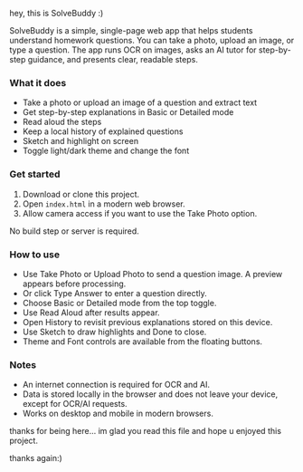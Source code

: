 hey, this is SolveBuddy :)

SolveBuddy is a simple, single-page web app that helps students understand homework questions. You can take a photo, upload an image, or type a question. The app runs OCR on images, asks an AI tutor for step-by-step guidance, and presents clear, readable steps.

### What it does
- Take a photo or upload an image of a question and extract text
- Get step-by-step explanations in Basic or Detailed mode
- Read aloud the steps
- Keep a local history of explained questions
- Sketch and highlight on screen
- Toggle light/dark theme and change the font

### Get started
1. Download or clone this project.
2. Open `index.html` in a modern web browser.
3. Allow camera access if you want to use the Take Photo option.

No build step or server is required.

### How to use
- Use Take Photo or Upload Photo to send a question image. A preview appears before processing.
- Or click Type Answer to enter a question directly.
- Choose Basic or Detailed mode from the top toggle.
- Use Read Aloud after results appear.
- Open History to revisit previous explanations stored on this device.
- Use Sketch to draw highlights and Done to close.
- Theme and Font controls are available from the floating buttons.

### Notes
- An internet connection is required for OCR and AI.
- Data is stored locally in the browser and does not leave your device, except for OCR/AI requests.
- Works on desktop and mobile in modern browsers.


thanks for being here... im glad you read this file and hope u enjoyed this project.

thanks again:)